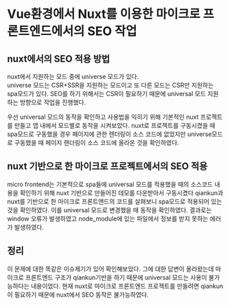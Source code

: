 # Vue환경에서 Nuxt를 이용한 마이크로 프론트엔드에서의 SEO 작업

## nuxt에서의 SEO 적용 방법
nuxt에서 지원하는 모드 중에 universe 모드가 있다.<br>
universe 모드는 CSR+SSR을 지원하는 모드이고 또 다른 모드는 CSR만 지원하는 spa모드가 있다.
SEO를 하기 위해서는 CSR이 필요하기 때문에 universal 모드 지원하는 방향으로 작업을 진행했다.

우선 universal 모드의 동작을 확인하고 사용법을 익히기 위해 기본적인 nuxt 프로젝트를 만들고 앱 내에서 모드별로 동작을 시켜보았다.
nuxt로 프로젝트를 구동시켰을 때 spa모드로 구동했을 경우 페이지에 관한 렌더링이 소스 코드에 없었지만 universe모드로 구동했을 때 페이지 렌더링이 소스 코드에 올라온 것을 확인하였다.
## nuxt 기반으로 한 마이크로 프로젝트에서의 SEO 적용
micro frontend는 기본적으로 spa들에 universal 모드를 적용했을 때의 소스코드 내용을 확인하기 위해 nuxt 기반으로 만들어진 데모를 다운받아서 구동시켰다
qiankun과 nuxt를 기반으로 한 마이크로 프론트엔드의 코드를 살펴보니 spa모드로 적용되어 있는 것을 확인하였다.
이를 universal 모드로 변경했을 때 동작을 확인하였다.
결과로는 window 오류가 발생하였고 node_module에 있는 파일에서 정보를 받지 못하는 에러가 발생하였다.
## 정리
이 문제에 대한 똑같은 이슈제기가 있어 확인해보았다.
그에 대한 답변이 올라왔는데 마이크로 프론트엔드 구조가 qiankun기반을 하기 때문에 universal 모드는 사용이 불가능하다는 내용이었다.
현재 nuxt로 마이크로 프론트엔드 프로젝트를 만들려면 qiankun이 필요하기 때문에 nuxt에서 SEO 동작은 불가능하였다.
